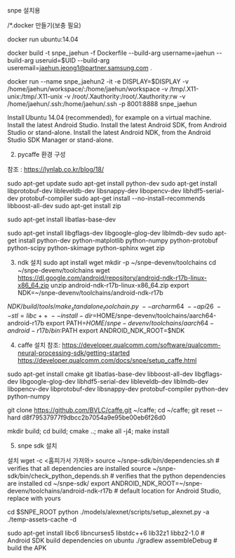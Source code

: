 snpe 설치용

/*.docker 만들기(보충 필요)

docker run ubuntu:14.04


docker build -t snpe_jaehun  -f Dockerfile --build-arg username=jaehun --build-arg useruid=$UID --build-arg useremail=jaehun.jeong1@partner.samsung.com  .

docker run --name snpe_jaehun2  -it -e DISPLAY=$DISPLAY -v /home/jaehun/workspace/:/home/jaehun/workspace -v /tmp/.X11-unix:/tmp/.X11-unix -v /root/.Xauthority:/root/.Xauthority:rw -v /home/jaehun/.ssh:/home/jaehun/.ssh -p 8001:8888 snpe_jaehun

Install Ubuntu 14.04 (recommended), for example on a virtual machine.
Install the latest Android Studio.
Install the latest Android SDK, from Android Studio or stand-alone.
Install the latest Android NDK, from the Android Studio SDK Manager or stand-alone.


2. pycaffe 환경 구성

참조 : https://lynlab.co.kr/blog/18/

sudo apt-get update
sudo apt-get install python-dev
sudo apt-get install libprotobuf-dev libleveldb-dev libsnappy-dev libopencv-dev libhdf5-serial-dev protobuf-compiler
sudo apt-get install --no-install-recommends libboost-all-dev
sudo apt-get install zip

sudo apt-get install libatlas-base-dev

sudo apt-get install libgflags-dev libgoogle-glog-dev liblmdb-dev
sudo apt-get install python-dev python-matplotlib python-numpy python-protobuf python-scipy python-skimage python-sphinx wget zip 


3. ndk 설치
sudo apt install wget
mkdir -p ~/snpe-devenv/toolchains
cd ~/snpe-devenv/toolchains
wget https://dl.google.com/android/repository/android-ndk-r17b-linux-x86_64.zip
unzip android-ndk-r17b-linux-x86_64.zip
export NDK=~/snpe-devenv/toolchains/android-ndk-r17b

$NDK/build/tools/make_standalone_toolchain.py \
    --arch arm64 \
    --api 26 \
    --stl=libc++ \
    --install-dir=$HOME/snpe-devenv/toolchains/aarch64-android-r17b
export PATH=$HOME/snpe-devenv/toolchains/aarch64-android-r17b/bin:$PATH
export ANDROID_NDK_ROOT=$NDK

4. caffe 설치
참조: https://developer.qualcomm.com/software/qualcomm-neural-processing-sdk/getting-started
      https://developer.qualcomm.com/docs/snpe/setup_caffe.html

sudo apt-get install cmake git libatlas-base-dev libboost-all-dev libgflags-dev libgoogle-glog-dev libhdf5-serial-dev libleveldb-dev liblmdb-dev libopencv-dev libprotobuf-dev libsnappy-dev protobuf-compiler python-dev python-numpy

git clone https://github.com/BVLC/caffe.git ~/caffe; cd ~/caffe; git reset --hard d8f79537977f9dbcc2b7054a9e95be00eb6f26d0

mkdir build; cd build; cmake ..; make all -j4; make install

5. snpe sdk 설치

설치 wget -c <홈피가서 가져와>
source ~/snpe-sdk/bin/dependencies.sh # verifies that all dependencies are installed
source ~/snpe-sdk/bin/check_python_depends.sh # verifies that the python dependencies are installed
cd ~/snpe-sdk/ 
export ANDROID_NDK_ROOT=~/snpe-devenv/toolchains/android-ndk-r17b # default location for Android Studio, replace with yours 

cd $SNPE_ROOT 
python ./models/alexnet/scripts/setup_alexnet.py -a ./temp-assets-cache -d


sudo apt-get install libc6 libncurses5 libstdc++6 lib32z1 libbz2-1.0 # Android SDK build dependencies on ubuntu 
./gradlew assembleDebug # build the APK

